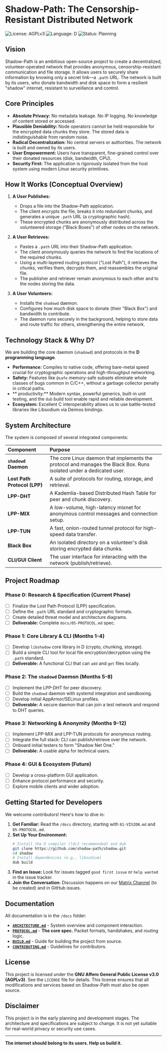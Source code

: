 # Shadow-Path: The Censorship-Resistant Distributed Network

![License: AGPLv3](https://img.shields.io/badge/License-AGPLv3-blue.svg)
![Language: D](https://img.shields.io/badge/Language-D-red.svg)
![Status: Planning](https://img.shields.io/badge/Status-Planning-orange.svg)

## Vision

Shadow-Path is an ambitious open-source project to create a decentralized, volunteer-operated network that provides anonymous, censorship-resistant communication and file storage. It allows users to securely share information by knowing only a secret link—a `.path` URL. The network is built by its users, who donate bandwidth and disk space to form a resilient "shadow" internet, resistant to surveillance and control.

## Core Principles

*   **Absolute Privacy:** No metadata leakage. No IP logging. No knowledge of content stored or accessed.
*   **Plausible Deniability:** Node operators cannot be held responsible for the encrypted data chunks they store. The stored data is indistinguishable from random noise.
*   **Radical Decentralization:** No central servers or authorities. The network is built and owned by its users.
*   **User Empowerment:** Users have transparent, fine-grained control over their donated resources (disk, bandwidth, CPU).
*   **Security First:** The application is rigorously isolated from the host system using modern Linux security primitives.

## How It Works (Conceptual Overview)

1.  **A User Publishes:**
    *   Drops a file into the Shadow-Path application.
    *   The client encrypts the file, breaks it into redundant chunks, and generates a unique `.path` URL (a cryptographic hash).
    *   These encrypted chunks are anonymously distributed across the volunteered storage ("Black Boxes") of other nodes on the network.

2.  **A User Retrieves:**
    *   Pastes a `.path` URL into their Shadow-Path application.
    *   The client anonymously queries the network to find the locations of the required chunks.
    *   Using a multi-layered routing protocol ("Lost Path"), it retrieves the chunks, verifies them, decrypts them, and reassembles the original file.
    *   The publisher and retriever remain anonymous to each other and to the nodes storing the data.

3.  **A User Volunteers:**
    *   Installs the `shadowd` daemon.
    *   Configures how much disk space to donate (their "Black Box") and bandwidth to contribute.
    *   The daemon runs securely in the background, helping to store data and route traffic for others, strengthening the entire network.

## Technology Stack & Why D?

We are building the core daemon (`shadowd`) and protocols in the **D programming language**.

*   **Performance:** Compiles to native code, offering bare-metal speed crucial for cryptographic operations and high-throughput networking.
*   **Safety:** Features like `@safe` memory-safe subsets eliminate whole classes of bugs common in C/C++, without a garbage collector penalty in critical paths.
*   ** productivity:** Modern syntax, powerful generics, built-in unit testing, and the `dub` build tool enable rapid and reliable development.
*   **Ecosystem:** Excellent C interoperability allows us to use battle-tested libraries like Libsodium via Deimos bindings.

## System Architecture

The system is composed of several integrated components:

| Component | Purpose |
| :--- | :--- |
| **`shadowd` Daemon** | The core Linux daemon that implements the protocol and manages the Black Box. Runs isolated under a dedicated user. |
| **Lost Path Protocol (LPP)** | A suite of protocols for routing, storage, and retrieval. |
| **LPP-DHT** | A Kademlia-based Distributed Hash Table for peer and chunk discovery. |
| **LPP-MIX** | A low-volume, high-latency mixnet for anonymous control messages and connection setup. |
| **LPP-TUN** | A fast, onion-routed tunnel protocol for high-speed data transfer. |
| **Black Box** | An isolated directory on a volunteer's disk storing encrypted data chunks. |
| **CLI/GUI Client** | The user interface for interacting with the network (publish/retrieve). |

## Project Roadmap

### Phase 0: Research & Specification (Current Phase)
-   [ ] Finalize the Lost Path Protocol (LPP) specification.
-   [ ] Define the `.path` URL standard and cryptographic formats.
-   [ ] Create detailed threat model and architecture diagrams.
-   [ ] **Deliverable:** Complete `docs/05-PROTOCOL.md` spec.

### Phase 1: Core Library & CLI (Months 1-4)
-   [ ] Develop `libshadow` core library in D (crypto, chunking, storage).
-   [ ] Build a simple CLI tool for local file encryption/decryption using the `.path` standard.
-   [ ] **Deliverable:** A functional CLI that can `add` and `get` files locally.

### Phase 2: The `shadowd` Daemon (Months 5-8)
-   [ ] Implement the LPP-DHT for peer discovery.
-   [ ] Build the `shadowd` daemon with systemd integration and sandboxing.
-   [ ] Develop initial AppArmor/SELinux profiles.
-   [ ] **Deliverable:** A secure daemon that can join a test network and respond to DHT queries.

### Phase 3: Networking & Anonymity (Months 9-12)
-   [ ] Implement LPP-MIX and LPP-TUN protocols for anonymous routing.
-   [ ] Integrate the full stack: CLI can publish/retrieve over the network.
-   [ ] Onboard initial testers to form "Shadow Net One."
-   [ ] **Deliverable:** A usable alpha for technical users.

### Phase 4: GUI & Ecosystem (Future)
-   [ ] Develop a cross-platform GUI application.
-   [ ] Enhance protocol performance and security.
-   [ ] Explore mobile clients and wider adoption.

## Getting Started for Developers

We welcome contributors! Here's how to dive in:

1.  **Get Familiar:** Read the `/docs` directory, starting with `01-VISION.md` and `05-PROTOCOL.md`.
2.  **Set Up Your Environment:**
    ```bash
    # Install the D compiler (ldc2 recommended) and dub
    git clone https://github.com/shadow-path/shadow.git
    cd shadow
    # Install dependencies (e.g., libsodium)
    dub build
    ```
3.  **Find an Issue:** Look for issues tagged `good first issue` or `help wanted` in the issue tracker.
4.  **Join the Conversation:** Discussion happens on our [Matrix Channel](#) (to be created) and in GitHub issues.

## Documentation

All documentation is in the `/docs` folder:

*   **[`ARCHITECTURE.md`](docs/02-ARCHITECTURE.md)** - System overview and component interaction.
*   **[`PROTOCOL.md`](docs/05-PROTOCOL.md)** - **The core spec.** Packet formats, handshakes, and routing logic.
*   **[`BUILD.md`](docs/07-BUILD.md)** - Guide for building the project from source.
*   **[`CONTRIBUTING.md`](docs/08-CONTRIBUTING.md)** - Guidelines for contributors.

## License

This project is licensed under the **GNU Affero General Public License v3.0 (AGPLv3)**. See the `LICENSE` file for details. This license ensures that all modifications and services based on Shadow-Path must also be open source.

## Disclaimer

This project is in the early planning and development stages. The architecture and specifications are subject to change. It is not yet suitable for real-world privacy or security use cases.

---

**The internet should belong to its users. Help us build it.**
